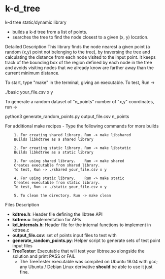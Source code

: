 # k-d_tree
k-d tree static/dynamic library
 - builds a k-d tree from a list of points.
 - searches the tree to find the node closest to a given (x, y) location.

Detailed Description
  This library finds the node nearest a given point (a random (x,y) point not belonging to the tree), by traversing the tree and calculating the distance from each node visited to the input point.  It keeps track of the bounding box of the region defined by each node in the tree and avoids visiting nodes that we already know are farther away than the current minimum distance.

To start, type "make" in the terminal, giving an executable. 
To test, Run ->

./basic your_file.csv x y



To generate a random dataset of "n_points" number of "x,y" coordinates, run ->

python3 generate_random_points.py output_file.csv n_points



For additional make recipes -
Type the following commands for more builds

		1. For creating shared library. Run -> make libshared
        Builds libkdtree as a shared library
  
		2. For creating static library. Run -> make libstatic
        Builds libkdtree as a static library
  
		3. For using shared library.    Run -> make shared
        Creates executable from shared library.
        To test, Run -> ./shared your_file.csv x y
        
		4. For using static library.    Run -> make static
        Creates executable from static library.
        To test, Run -> ./static your_file.csv x y

        5. To clean the directory. Run -> make clean


Files Description
+ **kdtree.h**: Header file defining the libtree API
+ **kdtree.c**: Implementation for APIs
+ **kd_internals.h**: Header file for the internal functions to implement in kdtree.c
+ **output_file.csv**: set of points input files to test with
+ **generate_random_points.py**: Helper script to generate sets of test point input files
+ **TreeTester**: Executable that will test your libtree.so alongside the solution and print PASS or FAIL
    + The TreeTester executable was compiled on Ubuntu 18.04 with gcc; any Ubuntu / Debian Linux derivative **should** be able to use it just fine.
